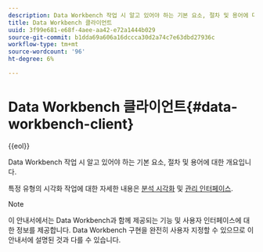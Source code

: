 ```yaml
---
description: Data Workbench 작업 시 알고 있어야 하는 기본 요소, 절차 및 용어에 대한 개요입니다.
title: Data Workbench 클라이언트
uuid: 3f99e681-e68f-4aee-aa42-e72a1444b029
source-git-commit: b1dda69a606a16dccca30d2a74c7e63dbd27936c
workflow-type: tm+mt
source-wordcount: '96'
ht-degree: 6%

---
```



# Data Workbench 클라이언트{#data-workbench-client}

{{eol}}

Data Workbench 작업 시 알고 있어야 하는 기본 요소, 절차 및 용어에 대한 개요입니다.

특정 유형의 시각화 작업에 대한 자세한 내용은 [분석 시각화](../../home/c-get-started/c-analysis-vis/c-analysis-vis.md#concept-cb5b9716d3404b2b888a55b3efec1fa5) 및 [관리 인터페이스](../../home/c-get-started/c-admin-intrf/c-admin-intrf.md#concept-855c1a91e1a948969fab592adca15f74).

>[!NOTE]
>
>이 안내서에서는 Data Workbench과 함께 제공되는 기능 및 사용자 인터페이스에 대한 정보를 제공합니다. Data Workbench 구현을 완전히 사용자 지정할 수 있으므로 이 안내서에 설명된 것과 다를 수 있습니다.

